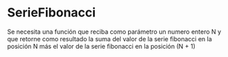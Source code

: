 # SerieFibonacci
Se necesita una función que reciba como parámetro un numero entero N y que retorne como resultado la suma del valor de la serie fibonacci en la posición N más el valor de la serie fibonacci en la posición (N + 1)
